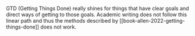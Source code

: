 GTD (Getting Things Done) really shines for things that have clear goals and direct ways of getting to those goals. Academic writing does not follow this linear path and thus the methods described by [[book-allen-2022-getting-things-done]] does not work.
